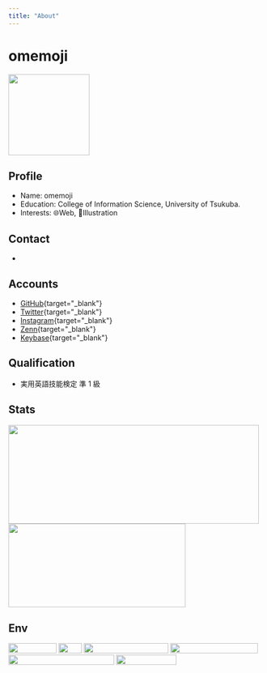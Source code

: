```yaml
---
title: "About"
---
```


# omemoji

<img src="/omemoji_about.webp" width=160 height="160" />

## Profile

- Name: omemoji
- Education: College of Information Science, University of Tsukuba.
- Interests: 🌐Web, 🎨Illustration

## Contact

- <Contact ></Contact>

## Accounts

<div class="a-link">

- [GitHub](https://github.com/omemoji){target="\_blank"}
- [Twitter](https://twitter.com/omemoji_itf){target="\_blank"}
- [Instagram](https://instagram.com/omemoji){target="\_blank"}
- [Zenn](https://zenn.dev/omemoji){target="\_blank"}
- [Keybase](https://keybase.io/omemoji){target="\_blank"}
</div>

## Qualification

- 実用英語技能検定 準 1 級

## Stats

<img src="https://github-readme-stats.vercel.app/api?username=omemoji&show_icons=true" width="495" height="195">

<img src="https://github-readme-stats.vercel.app/api/top-langs/?username=omemoji&layout=compact" width="350" height="165">

## Env

<img href="https://ubuntu.com" src="https://img.shields.io/badge/OS-Ubuntu-E95420.svg?logo=ubuntu&logoColor=E95420&style=flat" width="95" height="20" style="display:inline-block"> <img src="https://img.shields.io/badge/DE-i3-7ca7c2.svg?&style=flat" width="46" height="20" style="display:inline-block"> <img src="https://img.shields.io/badge/Browser-Google%20Chrome-4285F4.svg?logo=googlechrome&logoColor=fff&style=flat" width="167" height="20" style="display:inline-block"> <img src="https://img.shields.io/badge/Editor-Visual%20Studio%20Code-007ACC.svg?logo=visualstudiocode&logoColor=007ACC&style=flat" width="173" height="20" style="display:inline-block"> <img src="https://img.shields.io/badge/Vector%20Graphics%20Editor-Inkscape-000.svg?logo=inkscape&logoColor=000&style=flat" width="209" height="20" style="display:inline-block"> <img src="https://img.shields.io/badge/Paint%20Tool-Krita-ff1199.svg?logo=krita&logoColor=ff1199&style=flat" width="119" height="20" style="display:inline-block">
